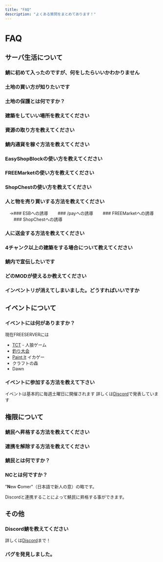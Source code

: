 ```yaml
---
title: "FAQ"
description: "よくある質問をまとめてあります！"
---
```


# FAQ

## サーバ生活について
### 鯖に初めて入ったのですが、何をしたらいいかわかりません
### 土地の買い方が知りたいです
### 土地の保護とは何ですか？
### 建築をしていい場所を教えてください
### 資源の取り方を教えてください
### 鯖内通貨を稼ぐ方法を教えてください
### EasyShopBlockの使い方を教えてください
### FREEMarketの使い方を教えてください
### ShopChestの使い方を教えてください
### 人と物を売り買いする方法を教えてください
　→### ESBへの誘導
　　### /payへの誘導
　　### FREEMarketへの誘導
　　### ShopChestへの誘導
### 人に送金する方法を教えてください
### 4チャンク以上の建築をする場合について教えてください
### 鯖内で宣伝したいです
### どのMODが使えるか教えてください
### インベントリが消えてしまいました。どうすればいいですか
## イベントについて
### イベントには何がありますか？
現在FREESERVERには
- [TCT](/event/tct) - 人狼ゲーム
- [釣り大会](/event/fishcontest)
- [Paint It](/event/paint-it) イカゲー
- クラフトの森
- Dawn

### イベントに参加する方法を教えて下さい
イベントは基本的に毎週土曜日に開催されます
詳しくは[Discord](/discord)で発表しています

## 権限について
### 鯖民へ昇格する方法を教えてください
### 連携を解除する方法を教えてください
### 鯖民とは何ですか？
### NCとは何ですか？

"**N**ew **C**omer"（日本語で新人の意）の略です。

Discordと連携することによって鯖民に昇格する事ができます。
## その他
### Discord鯖を教えてください
詳しくは[Discord](discord)まで！

### バグを発見しました。

